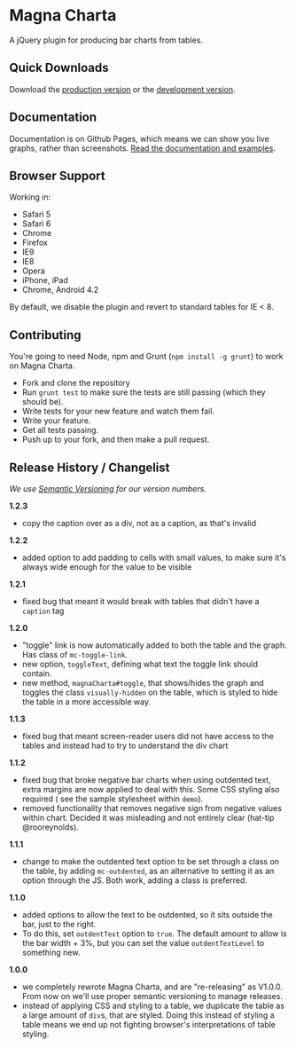 # Magna Charta

A jQuery plugin for producing bar charts from tables.

## Quick Downloads
Download the [production version][min] or the [development version][max].

[min]: https://raw.github.com/alphagov/magna-charta/master/dist/magna-charta.min.js
[max]: https://raw.github.com/alphagov/magna-charta/master/dist/magna-charta.js

## Documentation

Documentation is on Github Pages, which means we can show you live graphs, rather than screenshots. [Read the documentation and examples](http://alphagov.github.com/magna-charta/).

## Browser Support

Working in:

- Safari 5
- Safari 6
- Chrome
- Firefox
- IE9
- IE8
- Opera
- iPhone, iPad
- Chrome, Android 4.2

By default, we disable the plugin and revert to standard tables for IE < 8.

## Contributing

You're going to need Node, npm and Grunt (`npm install -g grunt`) to work on Magna Charta.

- Fork and clone the repository
- Run `grunt test` to make sure the tests are still passing (which they should be).
- Write tests for your new feature and watch them fail.
- Write your feature.
- Get all tests passing.
- Push up to your fork, and then make a pull request.

## Release History / Changelist

_We use [Semantic Versioning](http://semver.org/) for our version numbers._

__1.2.3__
- copy the caption over as a div, not as a caption, as that's invalid

__1.2.2__
- added option to add padding to cells with small values, to make sure it's always wide enough for the value to be visible

__1.2.1__
- fixed bug that meant it would break with tables that didn't have a `caption` tag

__1.2.0__
- "toggle" link is now automatically added to both the table and the graph. Has class of `mc-toggle-link`.
- new option, `toggleText`, defining what text the toggle link should contain.
- new method, `magnaCharta#toggle`, that shows/hides the graph and toggles the class `visually-hidden` on the table, which is styled to hide the table in a more accessible way.

__1.1.3__
- fixed bug that meant screen-reader users did not have access to the tables and instead had to try to understand the div chart

__1.1.2__
- fixed bug that broke negative bar charts when using outdented text, extra margins are now applied to deal with this. Some CSS styling also required ( see the sample stylesheet within `demo`).
- removed functionality that removes negative sign from negative values within chart. Decided it was misleading and not entirely clear (hat-tip @rooreynolds).

__1.1.1__
- change to make the outdented text option to be set through a class on the table, by adding `mc-outdented`, as an alternative to setting it as an option through the JS. Both work, adding a class is preferred.


__1.1.0__
- added options to allow the text to be outdented, so it sits outside the bar, just to the right.
- To do this, set `outdentText` option to `true`. The default amount to allow is the bar width + 3%, but you can set the value `outdentTextLevel` to something new.

__1.0.0__
- we completely rewrote Magna Charta, and are "re-releasing" as V1.0.0. From now on we'll use proper semantic versioning to manage releases.
- instead of applying CSS and styling to a table, we duplicate the table as a large amount of `div`s, that are styled. Doing this instead of styling a table means we end up not fighting browser's interpretations of table styling.



